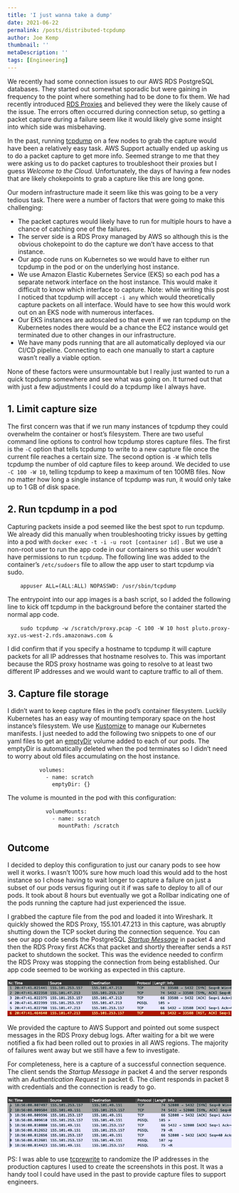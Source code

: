 ```yaml
---
title: 'I just wanna take a dump'
date: 2021-06-22
permalink: /posts/distributed-tcpdump
author: Joe Kemp
thumbnail: ''
metaDescription: ''
tags: [Engineering]
---
```


We recently had some connection issues to our AWS RDS PostgreSQL databases. They started out somewhat sporadic but were gaining in frequency to the point where something had to be done to fix them. We had recently introduced [RDS Proxies](https://aws.amazon.com/rds/proxy/) and believed they were the likely cause of the issue. The errors often occurred during connection setup, so getting a packet capture during a failure seem like it would likely give some insight into which side was misbehaving.

In the past, running [tcpdump](https://www.tcpdump.org/index.html) on a few nodes to grab the capture would have been a relatively easy task. AWS Support actually ended up asking us to do a packet capture to get more info. Seemed strange to me that they were asking us to do packet captures to troubleshoot their proxies but I guess *Welcome to the Cloud.* Unfortunately, the days of having a few nodes that are likely chokepoints to grab a capture like this are long gone.

Our modern infrastructure made it seem like this was going to be a very tedious task. There were a number of factors that were going to make this challenging:

- The packet captures would likely have to run for multiple hours to have a chance of catching one of the failures.
- The server side is a RDS Proxy managed by AWS so although this is the obvious chokepoint to do the capture we don’t have access to that instance.
- Our app code runs on Kubernetes so we would have to either run tcpdump in the pod or on the underlying host instance.
- We use Amazon Elastic Kubernetes Service (EKS) so each pod has a separate network interface on the host instance. This would make it difficult to know which interface to capture. Note: while writing this post I noticed that tcpdump will accept `-i any` which would theoretically capture packets on all interface. Would have to see how this would work out on an EKS node with numerous interfaces.
- Our EKS instances are autoscaled so that even if we ran tcpdump on the Kubernetes nodes there would be a chance the EC2 instance would get terminated due to other changes in our infrastructure.
- We have many pods running that are all automatically deployed via our CI/CD pipeline. Connecting to each one manually to start a capture wasn’t really a viable option.

None of these factors were unsurmountable but I really just wanted to run a quick tcpdump somewhere and see what was going on. It turned out that with just a few adjustments I could do a tcpdump like I always have.


## 1. Limit capture size

The first concern was that if we run many instances of tcpdump they could overwhelm the container or host’s filesystem. There are two useful command line options to control how tcpdump stores capture files. The first is the `-C` option that tells tcpdump to write to a new capture file once the current file reaches a certain size. The second option is `-W` which tells tcpdump the number of old capture files to keep around. We decided to use `-C 100 -W 10`, telling tcpdump to keep a maximum of ten 100MB files.  Now no matter how long a single instance of tcpdump was run, it would only take up to 1 GB of disk space.


## 2. Run tcpdump in a pod

Capturing packets inside a pod seemed like the best spot to run tcpdump. We already did this manually when troubleshooting tricky issues by getting into a pod with `docker exec -t -i -u root [container id]` . But we use a non-root user to run the app code in our containers so this user wouldn’t have permissions to run `tcpdump`. The following line was added to the container’s `/etc/sudoers` file to allow the app user to start tcpdump via sudo.

```
    appuser ALL=(ALL:ALL) NOPASSWD: /usr/sbin/tcpdump
```

The entrypoint into our app images is a bash script, so I added the following line to kick off tcpdump in the background before the container started the normal app code.

```
    sudo tcpdump -w /scratch/proxy.pcap -C 100 -W 10 host pluto.proxy-xyz.us-west-2.rds.amazonaws.com &
```

I did confirm that if you specify a hostname to tcpdump it will capture packets for all IP addresses that hostname resolves to. This was important because the RDS proxy hostname was going to resolve to at least two different IP addresses and we would want to capture traffic to all of them.


## 3. Capture file storage

I didn’t want to keep capture files in the pod’s container filesystem. Luckily Kubernetes has an easy way of mounting temporary space on the host instance’s filesystem. We use [Kustomize](https://kustomize.io/) to manage our Kubernetes manifests. I just needed to add the following two snippets to one of our yaml files to get an [emptyDir](https://kubernetes.io/docs/concepts/storage/volumes/#emptydir) volume added to each of our pods. The emptyDir is automatically deleted when the pod terminates so I didn’t need to worry about old files accumulating on the host instance.

```
          volumes:
            - name: scratch
              emptyDir: {}
```

The volume is mounted in the pod with this configuration:

```
            volumeMounts:
              - name: scratch
                mountPath: /scratch
```

## Outcome

I decided to deploy this configuration to just our canary pods to see how well it works. I wasn’t 100% sure how much load this would add to the host instance so I chose having to wait longer to capture a failure on just a subset of our pods versus figuring out it if was safe to deploy to all of our pods. It took about 8 hours but eventually we got a Rollbar indicating one of the pods running the capture had just experienced the issue.

I grabbed the capture file from the pod and loaded it into Wireshark. It quickly showed the RDS Proxy, 155.101.47.213 in this capture, was abruptly shutting down the TCP socket during the connection sequence. You can see our app code sends the PostgreSQL [*Startup Message*](https://www.postgresql.org/docs/10/protocol-flow.html#id-1.10.5.7.3) in packet 4 and then the RDS Proxy first ACKs that packet and shortly thereafter sends a `RST`  packet to shutdown the socket. This was the evidence needed to confirm the RDS Proxy was stopping the connection from being established. Our app code seemed to be working as expected in this capture.


![](failed.png)


We provided the capture to AWS Support and pointed out some suspect messages in the RDS Proxy debug logs. After waiting for a bit we were notified a fix had been rolled out to proxies in all AWS regions. The majority of failures went away but we still have a few to investigate.

For completeness, here is a capture of a successful connection sequence. The client sends the *Startup Message in* packet 4 and the server responds with an *Authentication Request* in packet 6. The client responds in packet 8 with credentials and the connection is ready to go.

![](success.png)


PS: I was able to use [tcprewrite](https://tcpreplay.appneta.com/wiki/tcprewrite-man.html) to randomize the IP addresses in the production captures I used to create the screenshots in this post. It was a handy tool I could have used in the past to provide capture files to support engineers.
